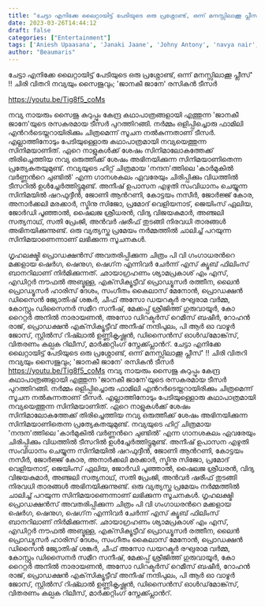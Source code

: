 ```yaml
---
title: "ചേട്ടാ എനിക്കേ ലൈറ്റായിട്ട് പേടിയുടെ ഒരു പ്രശ്നോണ്ട്, ഒന്ന് മനസ്സിലാക്കൂ പ്ലീസ്' !! ചിരി വിതറി നവ്യയും സൈജുവും; 'ജാനകീ ജാനേ' രസികൻ ടീസർ"
date: 2023-03-26T14:44:12
draft: false
categories: ["Entertainment"]
tags: ['Aniesh Upaasana', 'Janaki Jaane', 'Johny Antony', 'navya nair', 'Official Teaser', 'saiju kurup', 'saiju kurupp']
author: "Beaumaris"
---
```


ചേട്ടാ എനിക്കേ ലൈറ്റായിട്ട് പേടിയുടെ ഒരു പ്രശ്നോണ്ട്, ഒന്ന് മനസ്സിലാക്കൂ പ്ലീസ്' !! ചിരി വിതറി നവ്യയും സൈജുവും; 'ജാനകീ ജാനേ' രസികൻ ടീസർ

https://youtu.be/Tig8f5_coMs

നവ്യ നായരും സൈജു കുറുപ്പും കേന്ദ്ര കഥാപാത്രങ്ങളായി എത്തുന്ന 'ജാനകീ ജാനേ'യുടെ രസകരമായ ടീസർ പുറത്തിറങ്ങി. നര്‍മ്മം ഒളിപ്പിച്ചൊരു ഫാമിലി എന്‍റര്‍ടെയ്നറായിരിക്കും ചിത്രമെന്ന് സൂചന നൽകുന്നതാണ് ടീസര്‍. എല്ലാത്തിനോടും പേടിയുള്ളൊരു കഥാപാത്രമായി നവ്യയെത്തുന്ന സിനിമയാണിത്. ഏറെ നാളുകൾക്ക് ശേഷം സിനിമാലോകത്തേക്ക് തിരിച്ചെത്തിയ നവ്യ ഒരുത്തീക്ക് ശേഷം അഭിനയിക്കുന്ന സിനിമയാണിതെന്ന പ്രത്യേകതയുമുണ്ട്. നവ്യയുടെ ഹിറ്റ് ചിത്രമായ 'നന്ദന'ത്തിലെ 'കാ‍ർമുകിൽ വർണ്ണന്‍റെ ചുണ്ടിൽ' എന്ന ഗാനശകലം ഏവരേയും ചിരിപ്പിക്കും വിധത്തിൽ ടീസറിൽ ഉൾച്ചേർത്തിട്ടുമുണ്ട്.
അനീഷ് ഉപാസന എഴുതി സംവിധാനം ചെയ്യുന്ന സിനിമയില്‍ ഷറഫുദ്ദീന്‍, ജോണി ആന്‍റണി, കോട്ടയം നസീര്‍, ജോര്‍ജ്ജ് കോര, അനാര്‍ക്കലി മരക്കാര്‍, സ്മിനു സിജോ, പ്രമോദ് വെളിയനാട്, ജെയിംസ് ഏലിയ, ജോര്‍ഡി പൂഞ്ഞാൽ, ഷൈലജ ശ്രീധരൻ, വിദ്യ വിജയകുമാര്‍, അഞ്ജലി സത്യനാഥ്, സതി പ്രേംജി, അൻവർ ഷരീഫ് തുടങ്ങി നിരവധി താരങ്ങൾ അഭിനയിക്കുന്നുണ്ട്. ഒരു വ്യത്യസ്ത പ്രമേയം നര്‍മ്മത്തില്‍ ചാലിച്ച് പറയുന്ന സിനിമയാണെന്നാണ് ലഭിക്കുന്ന സൂചനകൾ.

ഗൃഹലക്ഷ്മി പ്രൊഡക്ഷന്‍സ് അവതരിപ്പിക്കുന്ന ചിത്രം പി വി ഗംഗാധരന്‍റെ മക്കളായ ഷെര്‍ഗ, ഷെനുഗ, ഷെഗ്‌ന എന്നിവര്‍ ചേര്‍ന്ന് എസ് ക്യൂബ് ഫിലിംസ് ബാനറിലാണ് നിര്‍മിക്കുന്നത്. ഛായാഗ്രഹണം ശ്യാമപ്രകാശ് എം എസ്, എഡിറ്റര്‍ നൗഫല്‍ അബ്ദുള്ള, എക്‌സിക്യൂട്ടീവ് പ്രൊഡ്യൂസര്‍ രത്തീന, ലൈന്‍ പ്രൊഡ്യൂസര്‍ ഹാരിസ് ദേശം, സംഗീതം കൈലാസ് മേനോൻ, പ്രൊഡക്ഷന്‍ ഡിസൈന്‍ ജ്യോതിഷ് ശങ്കര്‍, ചീഫ് അസോ ഡയറക്ടര്‍ രഘുരാമ വര്‍മ്മ, കോസ്റ്റും ഡിസൈനർ സമീറ സനീഷ്, മേക്കപ്പ് ശ്രീജിത്ത് ഗുരുവായൂര്‍, കോ റൈറ്റര്‍ അനില്‍ നാരായണന്‍, അസോ ഡിറക്ടര്‍സ് റെമീസ് ബഷീര്‍, റോഹന്‍ രാജ്, പ്രൊഡക്ഷന്‍ എക്‌സിക്യൂട്ടീവ് അനീഷ് നന്ദിപുലം, പി ആര്‍ ഓ വാഴൂര്‍ ജോസ്, സ്റ്റില്‍സ് റിഷ്‍ലാല്‍ ഉണ്ണികൃഷ്ണന്‍, ഡിസൈന്‍സ് ഓള്‍ഡ്‌മോങ്ക്‌സ്, വിതരണം കല്പക റിലീസ്, മാര്‍ക്കറ്റിംഗ് സ്നേക്ക്പ്ലാന്‍റ്.
ചേട്ടാ എനിക്കേ ലൈറ്റായിട്ട് പേടിയുടെ ഒരു പ്രശ്നോണ്ട്, ഒന്ന് മനസ്സിലാക്കൂ പ്ലീസ്' !! ചിരി വിതറി നവ്യയും സൈജുവും; 'ജാനകീ ജാനേ' രസികൻ ടീസർ https://youtu.be/Tig8f5_coMs നവ്യ നായരും സൈജു കുറുപ്പും കേന്ദ്ര കഥാപാത്രങ്ങളായി എത്തുന്ന 'ജാനകീ ജാനേ'യുടെ രസകരമായ ടീസർ പുറത്തിറങ്ങി. നര്‍മ്മം ഒളിപ്പിച്ചൊരു ഫാമിലി എന്‍റര്‍ടെയ്നറായിരിക്കും ചിത്രമെന്ന് സൂചന നൽകുന്നതാണ് ടീസര്‍. എല്ലാത്തിനോടും പേടിയുള്ളൊരു കഥാപാത്രമായി നവ്യയെത്തുന്ന സിനിമയാണിത്. ഏറെ നാളുകൾക്ക് ശേഷം സിനിമാലോകത്തേക്ക് തിരിച്ചെത്തിയ നവ്യ ഒരുത്തീക്ക് ശേഷം അഭിനയിക്കുന്ന സിനിമയാണിതെന്ന പ്രത്യേകതയുമുണ്ട്. നവ്യയുടെ ഹിറ്റ് ചിത്രമായ 'നന്ദന'ത്തിലെ 'കാ‍ർമുകിൽ വർണ്ണന്‍റെ ചുണ്ടിൽ' എന്ന ഗാനശകലം ഏവരേയും ചിരിപ്പിക്കും വിധത്തിൽ ടീസറിൽ ഉൾച്ചേർത്തിട്ടുമുണ്ട്. അനീഷ് ഉപാസന എഴുതി സംവിധാനം ചെയ്യുന്ന സിനിമയില്‍ ഷറഫുദ്ദീന്‍, ജോണി ആന്‍റണി, കോട്ടയം നസീര്‍, ജോര്‍ജ്ജ് കോര, അനാര്‍ക്കലി മരക്കാര്‍, സ്മിനു സിജോ, പ്രമോദ് വെളിയനാട്, ജെയിംസ് ഏലിയ, ജോര്‍ഡി പൂഞ്ഞാൽ, ഷൈലജ ശ്രീധരൻ, വിദ്യ വിജയകുമാര്‍, അഞ്ജലി സത്യനാഥ്, സതി പ്രേംജി, അൻവർ ഷരീഫ് തുടങ്ങി നിരവധി താരങ്ങൾ അഭിനയിക്കുന്നുണ്ട്. ഒരു വ്യത്യസ്ത പ്രമേയം നര്‍മ്മത്തില്‍ ചാലിച്ച് പറയുന്ന സിനിമയാണെന്നാണ് ലഭിക്കുന്ന സൂചനകൾ. ഗൃഹലക്ഷ്മി പ്രൊഡക്ഷന്‍സ് അവതരിപ്പിക്കുന്ന ചിത്രം പി വി ഗംഗാധരന്‍റെ മക്കളായ ഷെര്‍ഗ, ഷെനുഗ, ഷെഗ്‌ന എന്നിവര്‍ ചേര്‍ന്ന് എസ് ക്യൂബ് ഫിലിംസ് ബാനറിലാണ് നിര്‍മിക്കുന്നത്. ഛായാഗ്രഹണം ശ്യാമപ്രകാശ് എം എസ്, എഡിറ്റര്‍ നൗഫല്‍ അബ്ദുള്ള, എക്‌സിക്യൂട്ടീവ് പ്രൊഡ്യൂസര്‍ രത്തീന, ലൈന്‍ പ്രൊഡ്യൂസര്‍ ഹാരിസ് ദേശം, സംഗീതം കൈലാസ് മേനോൻ, പ്രൊഡക്ഷന്‍ ഡിസൈന്‍ ജ്യോതിഷ് ശങ്കര്‍, ചീഫ് അസോ ഡയറക്ടര്‍ രഘുരാമ വര്‍മ്മ, കോസ്റ്റും ഡിസൈനർ സമീറ സനീഷ്, മേക്കപ്പ് ശ്രീജിത്ത് ഗുരുവായൂര്‍, കോ റൈറ്റര്‍ അനില്‍ നാരായണന്‍, അസോ ഡിറക്ടര്‍സ് റെമീസ് ബഷീര്‍, റോഹന്‍ രാജ്, പ്രൊഡക്ഷന്‍ എക്‌സിക്യൂട്ടീവ് അനീഷ് നന്ദിപുലം, പി ആര്‍ ഓ വാഴൂര്‍ ജോസ്, സ്റ്റില്‍സ് റിഷ്‍ലാല്‍ ഉണ്ണികൃഷ്ണന്‍, ഡിസൈന്‍സ് ഓള്‍ഡ്‌മോങ്ക്‌സ്, വിതരണം കല്പക റിലീസ്, മാര്‍ക്കറ്റിംഗ് സ്നേക്ക്പ്ലാന്‍റ്.
